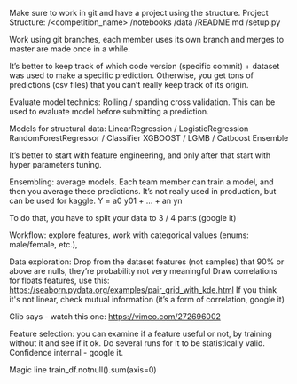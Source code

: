 
Make sure to work in git and have a project using the structure. Project Structure:
		/<competition_name>
		/notebooks
		/data
		/README.md
		/setup.py

Work using git branches, each member uses its own branch and merges to master are made once in a while.

It’s better to keep track of which code version (specific commit) + dataset was used to make a specific prediction. Otherwise, you get tons of predictions (csv files) that you can’t really keep track of its origin.

Evaluate model technics: Rolling / spanding cross validation. This can be used to evaluate model before submitting a prediction.

Models for structural data:
LinearRegression / LogisticRegression
RandomForestRegressor / Classifier 
XGBOOST / LGMB / Catboost
Ensemble

It’s better to start with feature engineering, and only after that start with hyper parameters tuning.

Ensembling: average models. Each team member can train a model, and then you average these predictions. It’s not really used in production, but can be used for kaggle. Y = a0 y01 + … + an yn

To do that, you have to split your data to 3 / 4 parts (google it)

Workflow: explore features, work with categorical values (enums: male/female, etc.),  

Data exploration:
Drop from the dataset features (not samples) that 90% or above are nulls, they’re probability not very meaningful
Draw correlations for floats features, use this: https://seaborn.pydata.org/examples/pair_grid_with_kde.html
If you think it's not linear, check mutual information (it’s a form of correlation, google it)

Glib says - watch this one:
https://vimeo.com/272696002

Feature selection: you can examine if a feature useful or not, by training without it and see if it ok. Do several runs for it to be statistically valid. Confidence internal - google it.

Magic line train_df.notnull().sum(axis=0)
